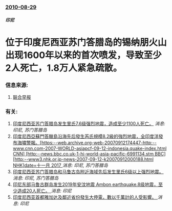 ### [2010-08-29](/news/2010/08/29/index.md)

##### 印尼
#  位于印度尼西亚苏门答腊岛的锡纳朋火山出现1600年以来的首次喷发，导致至少2人死亡，1.8万人紧急疏散。




### 信息来源:

1. [联合早报](http://www.zaobao.com/yx/yx100830_002.shtml)

### 有关:

1. [印度尼西亚苏门答腊岛发生里氏7.6级强烈地震，造成至少1100人死亡。](/news/2009/09/30/印度尼西亚苏门答腊岛发生里氏76级强烈地震-造成至少1100人死亡.md) _消息: 印尼, 苏门答腊岛_
2. [印度尼西亞蘇門答臘島沿海先后發生芮氏規模8.2級的強烈地震，全印度洋發布海嘯警報。[https:--web.archive.org-web-20070912174447-http:--www.cnn.com-2007-WORLD-asiapcf-09-12-indonesia.quake-index.html CNN] [http:--news.bbc.co.uk-1-hi-world-asia-pacific-6991134.stm BBC] [http:--www3.nhk.or.jp-news-2007-09-12-k20070912000188.html NHK]date=十一月 2017 ](/news/2007/09/12/印度尼西亞蘇門答臘島沿海先后發生芮氏規模82級的強烈地震-全印度洋發布海嘯警報-https-webarchiv.md) _消息: 印尼, 苏门答腊岛_
3. [印度尼西亚苏门答腊岛和马鲁古岛附近海域先后发生里氏6级以上强烈地震。](/news/2007/07/26/印度尼西亚苏门答腊岛和马鲁古岛附近海域先后发生里氏6级以上强烈地震.md) _消息: 印尼, 苏门答腊岛_
4. [印尼东部马鲁古群岛发生2019年安汶地震 Ambon earthquake.8级地震，至少造成20人死亡。 ](/news/2019/09/26/印尼东部马鲁古群岛发生2019年安汶地震-Ambon-earthquake8级地震-至少造成20人死亡.md) _消息: 印尼_
5. [印度尼西亚首都雅加达及鄰近省份發生大停電，數以千萬計的人受影響。 ](/news/2019/08/4/印度尼西亚首都雅加达及鄰近省份發生大停電-數以千萬計的人受影響.md) _消息: 印尼_
